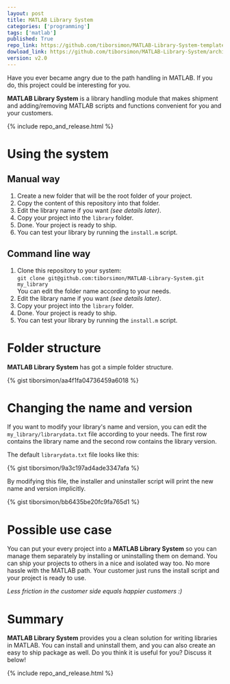 ```yaml
---
layout: post
title: MATLAB Library System
categories: ['programming']
tags: ['matlab']
published: True
repo_link: https://github.com/tiborsimon/MATLAB-Library-System-template
dowload_link: https://github.com/tiborsimon/MATLAB-Library-System/archive/v2.0.zip
version: v2.0
---
```


Have you ever became angry due to the path handling in MATLAB. If you do, this project could be interesting for you. 

__MATLAB Library System__ is a library handling module that makes shipment and adding/removing MATLAB scripts and functions convenient for you and your customers.


{% include repo_and_release.html %}

# Using the system

## Manual way

1. Create a new folder that will be the root folder of your project.
1. Copy the content of this repository into that folder.
1. Edit the library name if you want _(see details later)_.
1. Copy your project into the `library` folder.
1. Done. Your project is ready to ship.
1. You can test your library by running the `install.m` script.

## Command line way

1. Clone this repository to your system:<br />
   `git clone git@github.com:tiborsimon/MATLAB-Library-System.git my_library`<br />
   You can edit the folder name according to your needs.
1. Edit the library name if you want _(see details later)_.
1. Copy your project into the `library` folder.
1. Done. Your project is ready to ship.
1. You can test your library by running the `install.m` script.

# Folder structure

__MATLAB Library System__ has got a simple folder structure.

{% gist tiborsimon/aa4f1fa04736459a6018 %}

# Changing the name and version

If you want to modify your library's name and version, you can edit the `my_library/librarydata.txt` file according to your needs. The first row contains the library name and the second row contains the library version.

The default `librarydata.txt` file looks like this:

{% gist tiborsimon/9a3c197ad4ade3347afa %}

By modifying this file, the installer and uninstaller script will print the new name and version implicitly.

{% gist tiborsimon/bb6435be20fc9fa765d1 %}


# Possible use case

You can put your every project into a __MATLAB Library System__ so you can manage them separately by installing or uninstalling them on demand. You can ship your projects to others in a nice and isolated way too. No more hassle with the MATLAB path. Your customer just runs the install script and your project is ready to use. 

_Less friction in the customer side equals happier customers :)_

# Summary

__MATLAB Library System__ provides you a clean solution for writing libraries in MATLAB. You can install and uninstall them, and you can also create an easy to ship package as well. Do you think it is useful for you? Discuss it below!

{% include repo_and_release.html %}



